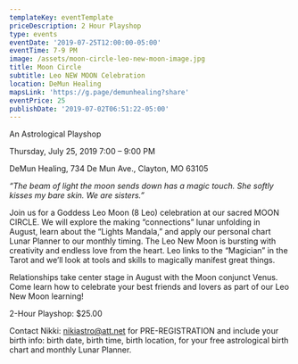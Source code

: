 ```yaml
---
templateKey: eventTemplate
priceDescription: 2 Hour Playshop
type: events
eventDate: '2019-07-25T12:00:00-05:00'
eventTime: 7-9 PM
image: /assets/moon-circle-leo-new-moon-image.jpg
title: Moon Circle
subtitle: Leo NEW MOON Celebration
location: DeMun Healing
mapsLink: 'https://g.page/demunhealing?share'
eventPrice: 25
publishDate: '2019-07-02T06:51:22-05:00'
---
```

An Astrological Playshop 

Thursday, July 25, 2019   7:00 – 9:00 PM

DeMun Healing, 734 De Mun Ave., Clayton, MO 63105

_“The beam of light the moon sends down has a magic touch.  She softly kisses my bare skin.  We are sisters.”_

Join us for a Goddess Leo Moon (8 Leo) celebration at our sacred MOON CIRCLE.  We will explore the making “connections” lunar unfolding in August, learn about the “Lights Mandala,” and apply our personal chart Lunar Planner to our monthly timing.  The Leo New Moon is bursting with creativity and endless love from the heart. Leo links to the “Magician” in the Tarot and we’ll look at tools and skills to magically manifest great things.  

Relationships take center stage in August with the Moon conjunct Venus.  Come learn how to celebrate your best friends and lovers as part of our Leo New Moon learning!

2-Hour Playshop: $25.00 

Contact Nikki: nikiastro@att.net for PRE-REGISTRATION and include your birth info: birth date, birth time, birth location, for your free astrological birth chart and monthly Lunar Planner.

